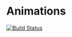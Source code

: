 # Animations

[![Build Status](https://travis-ci.org/IamAlchemist/DemoAnimations.svg?branch=master)](https://travis-ci.org/IamAlchemist/DemoAnimations)

